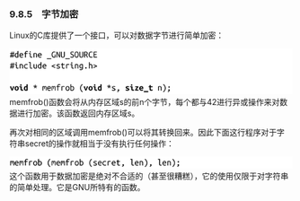 ### 9.8.5　字节加密

Linux的C库提供了一个接口，可以对数据字节进行简单加密：



![466.png](../images/466.png)
memfrob()函数会将从内存区域s的前n个字节，每个都与42进行异或操作来对数据进行加密。该函数返回内存区域s。

再次对相同的区域调用memfrob()可以将其转换回来。因此下面这行程序对于字符串secret的操作就相当于没有执行任何操作：



![467.png](../images/467.png)
这个函数用于数据加密是绝对不合适的（甚至很糟糕），它的使用仅限于对字符串的简单处理。它是GNU所特有的函数。

